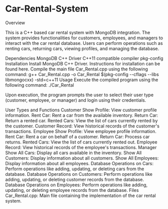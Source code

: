 # Car-Rental-System
Overview


This is a C++ based car rental system with MongoDB integration. The system provides functionalities for customers, employees, and managers to interact with the car rental database. Users can perform operations such as renting cars, returning cars, viewing profiles, and managing the database.

Dependencies
MongoDB C++ Driver
C++11 compatible compiler
pkg-config
Installation
Install MongoDB C++ Driver. Instructions for installation can be found here.
Compile the main file Car_Rental.cpp using the following command: g++ Car_Rental.cpp -o Car_Rental $(pkg-config --cflags --libs libmongocxx) -std=c++11
Usage
Execute the compiled program using the following command: ./Car_Rental

Upon execution, the program prompts the user to select their user type (customer, employee, or manager) and login using their credentials.

User Types and Functions
Customer
Show Profile: View customer profile information.
Rent Car: Rent a car from the available inventory.
Return Car: Return a rented car.
Rented Cars: View the list of cars currently rented by the customer.
Customer Record: View historical records of the customer's transactions.
Employee
Show Profile: View employee profile information.
Rent Car: Rent a car on behalf of a customer.
Return Car: Process car returns.
Rented Cars: View the list of cars currently rented out.
Employee Record: View historical records of the employee's transactions.
Manager
Show All Cars: Display all cars available in the inventory.
Show All Customers: Display information about all customers.
Show All Employees: Display information about all employees.
Database Operations on Cars: Perform operations like adding, updating, or deleting cars from the database.
Database Operations on Customers: Perform operations like adding, updating, or deleting customer records from the database.
Database Operations on Employees: Perform operations like adding, updating, or deleting employee records from the database.
Files
Car_Rental.cpp: Main file containing the implementation of the car rental system.
